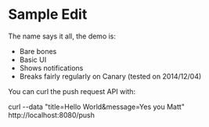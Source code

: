 Sample Edit
=======

The name says it all, the demo is:

- Bare bones
- Basic UI
- Shows notifications
- Breaks fairly regularly on Canary (tested on 2014/12/04)

You can curl the push request API with:

curl --data "title=Hello World&message=Yes you Matt" http://localhost:8080/push

